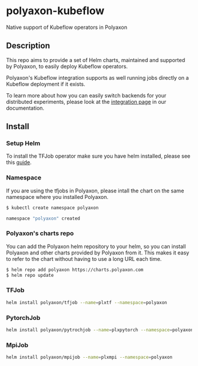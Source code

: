 # polyaxon-kubeflow

Native support of Kubeflow operators in Polyaxon


## Description

This repo aims to provide a set of Helm charts, maintained and supported by Polyaxon, to easily deploy Kubeflow operators.

Polyaxon's Kubeflow integration supports as well running jobs directly on a Kubeflow deployment if it exists.

To learn more about how you can easily switch backends for your distributed experiments, please look at the [integration page](https://docs.polyaxon.com/integrations/kubeflow/) in our documentation.

## Install

### Setup Helm

To install the TFJob operator make sure you have helm installed, please see this [guide](https://docs.polyaxon.com/guides/setup-helm/).

### Namespace

If you are using the tfjobs in Polyaxon, please intall the chart on the same namespace where you installed Polyaxon.

```bash
$ kubectl create namespace polyaxon

namespace "polyaxon" created
```

### Polyaxon's charts repo

You can add the Polyaxon helm repository to your helm, so you can install Polyaxon and other charts provided by Polyaxon from it. 
This makes it easy to refer to the chart without having to use a long URL each time.

```bash
$ helm repo add polyaxon https://charts.polyaxon.com
$ helm repo update
```

### TFJob

```bash
helm install polyaxon/tfjob --name=plxtf --namespace=polyaxon
```

### PytorchJob

```bash
helm install polyaxon/pytrochjob --name=plxpytorch --namespace=polyaxon
```

### MpiJob 

```bash
helm install polyaxon/mpijob --name=plxmpi --namespace=polyaxon
````
